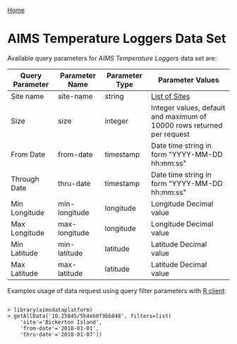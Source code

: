 [Home](../index)

AIMS Temperature Loggers Data Set
=================================

Available query parameters for *AIMS Temperature Loggers* data set are:

Query Parameter | Parameter Name | Parameter Type | Parameter Values
--------------- | -------------- | -------------- | ----------------
Site name       | site-name      | string         | [List of Sites](sites)
Size            | size           | integer        | Integer values, default and maximum of 10000 rows returned per request
From Date       | from-date      | timestamp      | Date time string in form "YYYY-MM-DD hh:mm:ss"
Through Date    | thru-date      | timestamp      | Date time string in form "YYYY-MM-DD hh:mm:ss"
Min Longitude   | min-longitude  | longitude      | Longitude Decimal value
Max Longitude   | max-longitude  | longitude      | Longitude Decimal value
Min Latitude    | min-latitude   | latitude       | Latitude Decimal value
Max Latitude    | max-latitude   | latitude       | Latitude Decimal value

Examples usage of data request using query filter parameters with [R client](https://aims.github.io/data-platform-r):

```

> library(aimsdataplatform)
> getAllData('10.25845/5b4eb0f9bb848', filters=list(
    'site'='Bickerton Island',
    'from-date'='2018-01-01',
    'thru-date'='2018-01-07'))

```
